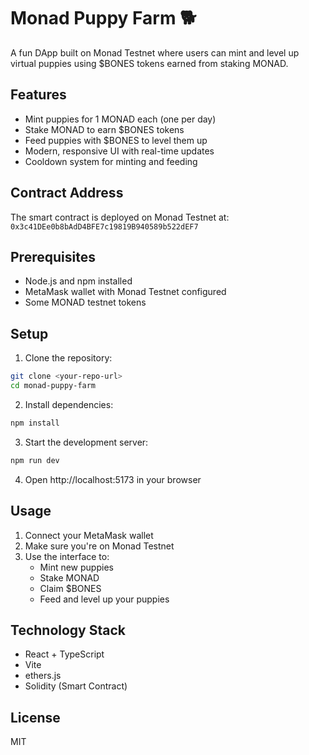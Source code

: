 # Monad Puppy Farm 🐕

A fun DApp built on Monad Testnet where users can mint and level up virtual puppies using $BONES tokens earned from staking MONAD.

## Features

- Mint puppies for 1 MONAD each (one per day)
- Stake MONAD to earn $BONES tokens
- Feed puppies with $BONES to level them up
- Modern, responsive UI with real-time updates
- Cooldown system for minting and feeding

## Contract Address

The smart contract is deployed on Monad Testnet at: `0x3c41DEe0b8bAdD4BFE7c19819B940589b522dEF7`

## Prerequisites

- Node.js and npm installed
- MetaMask wallet with Monad Testnet configured
- Some MONAD testnet tokens

## Setup

1. Clone the repository:
```bash
git clone <your-repo-url>
cd monad-puppy-farm
```

2. Install dependencies:
```bash
npm install
```

3. Start the development server:
```bash
npm run dev
```

4. Open http://localhost:5173 in your browser

## Usage

1. Connect your MetaMask wallet
2. Make sure you're on Monad Testnet
3. Use the interface to:
   - Mint new puppies
   - Stake MONAD
   - Claim $BONES
   - Feed and level up your puppies

## Technology Stack

- React + TypeScript
- Vite
- ethers.js
- Solidity (Smart Contract)

## License

MIT 